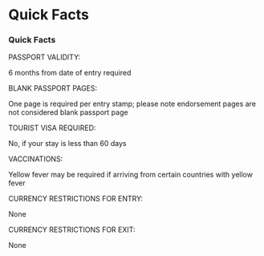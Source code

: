 # Quick Facts

### Quick Facts

PASSPORT VALIDITY:

6 months from date of entry required

BLANK PASSPORT PAGES:

One page is required per entry stamp; please note endorsement pages are not considered blank passport page

TOURIST VISA REQUIRED:

No, if your stay is less than 60 days

VACCINATIONS:

Yellow fever may be required if arriving from certain countries with yellow fever

CURRENCY RESTRICTIONS FOR ENTRY:

None

CURRENCY RESTRICTIONS FOR EXIT:

None